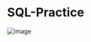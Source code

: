 # SQL-Practice

![image](https://github.com/nikhilbordekar/SQL-Practice/assets/121897260/832636f5-1d3c-4ab0-8af4-24a47aeee9d0)

